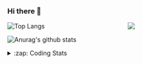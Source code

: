 ### Hi there 👋

<!--
**tao8687/tao8687** is a ✨ _special_ ✨ repository because its `README.md` (this file) appears on your GitHub profile.

Here are some ideas to get you started:

- 🔭 I’m currently working on ...
- 🌱 I’m currently learning ...
- 👯 I’m looking to collaborate on ...
- 🤔 I’m looking for help with ...
- 💬 Ask me about ...
- 📫 How to reach me: ...
- 😄 Pronouns: ...
- ⚡ Fun fact: ...
-->

<img align='right' src="https://media.giphy.com/media/M9gbBd9nbDrOTu1Mqx/giphy.gif" width="230">

![Top Langs](https://github-readme-stats.vercel.app/api/top-langs/?username=tao8687&layout=compact&title_color=23238E&text_color=A67D3D)

![Anurag's github stats](https://github-readme-stats.vercel.app/api?username=tao8687&show_icons=true&&text_color=A67D3D&title_color=23238E&show_icons=false&count_private=true&hide=stars)

<details>
  <summary>:zap: Coding Stats</summary>
  <b>
<!--START_SECTION:waka-->
![Profile Views](http://img.shields.io/badge/Profile%20Views-36-blue)

**🐱 My Github Data** 

> 🏆 4 Contributions in the Year 2021
 > 
> 📦 583.3 kB Used in Github's Storage 
 > 
> 🚫 Not Opted to Hire
 > 
> 📜 36 Public Repositories 
 > 
> 🔑 17 Private Repositories  
 > 
**I'm an Early 🐤** 

```text
🌞 Morning    67 commits     ███████░░░░░░░░░░░░░░░░░░   29.78% 
🌆 Daytime    70 commits     ███████░░░░░░░░░░░░░░░░░░   31.11% 
🌃 Evening    77 commits     ████████░░░░░░░░░░░░░░░░░   34.22% 
🌙 Night      11 commits     █░░░░░░░░░░░░░░░░░░░░░░░░   4.89%

```
📅 **I'm Most Productive on Wednesday** 

```text
Monday       31 commits     ███░░░░░░░░░░░░░░░░░░░░░░   13.78% 
Tuesday      17 commits     ██░░░░░░░░░░░░░░░░░░░░░░░   7.56% 
Wednesday    65 commits     ███████░░░░░░░░░░░░░░░░░░   28.89% 
Thursday     27 commits     ███░░░░░░░░░░░░░░░░░░░░░░   12.0% 
Friday       43 commits     ████░░░░░░░░░░░░░░░░░░░░░   19.11% 
Saturday     23 commits     ██░░░░░░░░░░░░░░░░░░░░░░░   10.22% 
Sunday       19 commits     ██░░░░░░░░░░░░░░░░░░░░░░░   8.44%

```


📊 **This Week I Spent My Time On** 

```text
⌚︎ Time Zone: Asia/Shanghai

💬 Programming Languages: 
C++                      11 hrs 32 mins      █████████████████░░░░░░░░   67.56% 
Other                    2 hrs 9 mins        ███░░░░░░░░░░░░░░░░░░░░░░   12.59% 
Python                   1 hr 10 mins        █░░░░░░░░░░░░░░░░░░░░░░░░   6.9% 
Protocol Buffer          56 mins             █░░░░░░░░░░░░░░░░░░░░░░░░   5.53% 
Markdown                 28 mins             ░░░░░░░░░░░░░░░░░░░░░░░░░   2.77%

🔥 Editors: 
VS Code                  17 hrs 5 mins       █████████████████████████   100.0%

🐱‍💻 Projects: 
transport-auto           13 hrs 43 mins      ████████████████████░░░░░   80.32% 
cartographer_ros         1 hr 1 min          █░░░░░░░░░░░░░░░░░░░░░░░░   5.97% 
diamond-auto             57 mins             █░░░░░░░░░░░░░░░░░░░░░░░░   5.59% 
apollo                   37 mins             █░░░░░░░░░░░░░░░░░░░░░░░░   3.7% 
racebot                  26 mins             ░░░░░░░░░░░░░░░░░░░░░░░░░   2.63%

💻 Operating System: 
Linux                    17 hrs 5 mins       █████████████████████████   100.0%

```

**I Mostly Code in C++** 

```text
C++                      8 repos             ██████████░░░░░░░░░░░░░░░   42.11% 
C                        5 repos             ██████░░░░░░░░░░░░░░░░░░░   26.32% 
Python                   3 repos             ████░░░░░░░░░░░░░░░░░░░░░   15.79% 
Makefile                 1 repo              █░░░░░░░░░░░░░░░░░░░░░░░░   5.26% 
Jupyter Notebook         1 repo              █░░░░░░░░░░░░░░░░░░░░░░░░   5.26%

```


**Timeline**

![Chart not found](https://raw.githubusercontent.com/tao8687/tao8687/master/charts/bar_graph.png) 


<!--END_SECTION:waka-->
</details>
